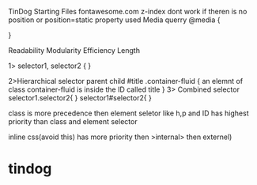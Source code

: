 TinDog Starting Files
fontawesome.com
z-index dont work if theren is no position or position=static property used
Media querry
@media <type> <feature>{

}
<!-- CODE REFACTORING -->
Readability
Modularity
Efficiency
Length

<!-- combing selector -->
1>
selector1, selector2 {
}

2>Hierarchical selector
parent      child
#title .container-fluid {  an elemnt of class container-fluid is inside the ID called title
}
3> Combined selector
selector1.selector2{
}
selector1#selector2{
}
<!-- notes -->
class is more precedence then element seletor like h,p
and ID has highest priority than class and element selector

inline css(avoid this) has more priority then >internal> then externel)
# tindog
